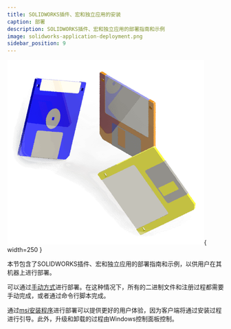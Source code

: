 ```yaml
---
title: SOLIDWORKS插件、宏和独立应用的安装
caption: 部署
description: SOLIDWORKS插件、宏和独立应用的部署指南和示例
image: solidworks-application-deployment.png
sidebar_position: 9
---
```

![SOLIDWORKS应用程序的部署](solidworks-application-deployment.png){ width=250 }

本节包含了SOLIDWORKS插件、宏和独立应用的部署指南和示例，以供用户在其机器上进行部署。

可以通过[手动方式](manual)进行部署。在这种情况下，所有的二进制文件和注册过程都需要手动完成，或者通过命令行脚本完成。

通过[msi安装程序](installer)进行部署可以提供更好的用户体验，因为客户端将通过安装过程进行引导。此外，升级和卸载的过程由Windows控制面板控制。
